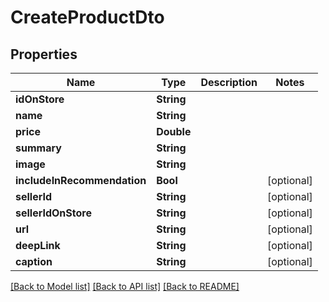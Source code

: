 # CreateProductDto

## Properties
Name | Type | Description | Notes
------------ | ------------- | ------------- | -------------
**idOnStore** | **String** |  | 
**name** | **String** |  | 
**price** | **Double** |  | 
**summary** | **String** |  | 
**image** | **String** |  | 
**includeInRecommendation** | **Bool** |  | [optional] 
**sellerId** | **String** |  | [optional] 
**sellerIdOnStore** | **String** |  | [optional] 
**url** | **String** |  | [optional] 
**deepLink** | **String** |  | [optional] 
**caption** | **String** |  | [optional] 

[[Back to Model list]](../README.md#documentation-for-models) [[Back to API list]](../README.md#documentation-for-api-endpoints) [[Back to README]](../README.md)


